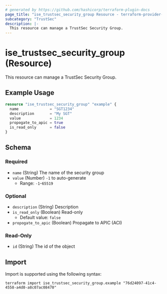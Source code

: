 ```yaml
---
# generated by https://github.com/hashicorp/terraform-plugin-docs
page_title: "ise_trustsec_security_group Resource - terraform-provider-ise"
subcategory: "TrustSec"
description: |-
  This resource can manage a TrustSec Security Group.
---
```


# ise_trustsec_security_group (Resource)

This resource can manage a TrustSec Security Group.

## Example Usage

```terraform
resource "ise_trustsec_security_group" "example" {
  name              = "SGT1234"
  description       = "My SGT"
  value             = 1234
  propogate_to_apic = true
  is_read_only      = false
}
```

<!-- schema generated by tfplugindocs -->
## Schema

### Required

- `name` (String) The name of the security group
- `value` (Number) `-1` to auto-generate
  - Range: `-1`-`65519`

### Optional

- `description` (String) Description
- `is_read_only` (Boolean) Read-only
  - Default value: `false`
- `propogate_to_apic` (Boolean) Propagate to APIC (ACI)

### Read-Only

- `id` (String) The id of the object

## Import

Import is supported using the following syntax:

```shell
terraform import ise_trustsec_security_group.example "76d24097-41c4-4558-a4d0-a8c07ac08470"
```
